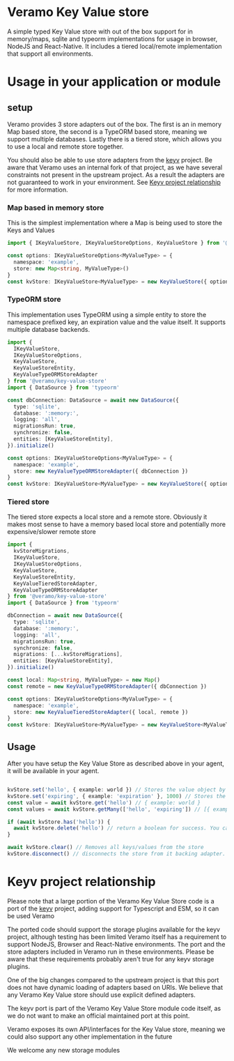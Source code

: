 # Veramo Key Value store

A simple typed Key Value store with out of the box support for in memory/maps, sqlite and typeorm implementations for
usage in browser, NodeJS and React-Native.
It includes a tiered local/remote implementation that support all environments.

# Usage in your application or module

## setup

Veramo provides 3 store adapters out of the box. The first is an in memory Map based store, the second is a TypeORM
based store, meaning we support multiple databases. Lastly there is a tiered store, which allows you to use a local and
remote store together.

You should also be able to use store adapters from the [keyv](https://github.com/jaredwray/keyv) project. Be aware that
Veramo uses an internal fork of that project, as we have several constraints not present in the upstream project. As a
result the adapters are not guaranteed to work in your environment.
See [Keyv project relationship](#keyv-project-relationship) for more information.

### Map based in memory store

This is the simplest implementation where a Map is being used to store the Keys and Values

````typescript
import { IKeyValueStore, IKeyValueStoreOptions, KeyValueStore } from '@veramo/key-value-store'

const options: IKeyValueStoreOptions<MyValueType> = {
  namespace: 'example',
  store: new Map<string, MyValueType>()
}
const kvStore: IKeyValueStore<MyValueType> = new KeyValueStore({ options })
````

### TypeORM store

This implementation uses TypeORM using a simple entity to store the namespace prefixed key, an expiration value and the
value itself. It supports multiple database backends.

````typescript
import {
  IKeyValueStore,
  IKeyValueStoreOptions,
  KeyValueStore,
  KeyValueStoreEntity,
  KeyValueTypeORMStoreAdapter
} from '@veramo/key-value-store'
import { DataSource } from 'typeorm'

const dbConnection: DataSource = await new DataSource({
  type: 'sqlite',
  database: ':memory:',
  logging: 'all',
  migrationsRun: true,
  synchronize: false,
  entities: [KeyValueStoreEntity],
}).initialize()

const options: IKeyValueStoreOptions<MyValueType> = {
  namespace: 'example',
  store: new KeyValueTypeORMStoreAdapter({ dbConnection })
}
const kvStore: IKeyValueStore<MyValueType> = new KeyValueStore({ options })
````

### Tiered store

The tiered store expects a local store and a remote store. Obviously it makes most sense to have a memory based local
store and potentially more expensive/slower remote store

````typescript
import {
  kvStoreMigrations,
  IKeyValueStore,
  IKeyValueStoreOptions,
  KeyValueStore,
  KeyValueStoreEntity,
  KeyValueTieredStoreAdapter,
  KeyValueTypeORMStoreAdapter
} from '@veramo/key-value-store'
import { DataSource } from 'typeorm'

dbConnection = await new DataSource({
  type: 'sqlite',
  database: ':memory:',
  logging: 'all',
  migrationsRun: true,
  synchronize: false,
  migrations: [...kvStoreMigrations],
  entities: [KeyValueStoreEntity],
}).initialize()

const local: Map<string, MyValueType> = new Map()
const remote = new KeyValueTypeORMStoreAdapter({ dbConnection })

const options: IKeyValueStoreOptions<MyValueType> = {
  namespace: 'example',
  store: new KeyValueTieredStoreAdapter({ local, remote })
}
const kvStore: IKeyValueStore<MyValueType> = new KeyValueStore<MyValueType>({ options })
````

## Usage

After you have setup the Key Value Store as described above in your agent, it will be available in your agent.

````typescript

kvStore.set('hello', { example: world }) // Stores the value object by key untill deleted
kvStore.set('expiring', { example: 'expiration' }, 1000) // Stores the value object by key for 1 second
const value = await kvStore.get('hello') // { example: world }
const values = await kvStore.getMany(['hello', 'expiring']) // [{ example: world }, {example: expiring}]

if (await kvStore.has('hello')) {
  await kvStore.delete('hello') // return a boolean for success. You can also call it on non existing keys, which will return false
}

await kvStore.clear() // Removes all keys/values from the store
kvStore.disconnect() // disconnects the store from it backing adapter. You cannot reuse the store afterwards unlesss you initialize a new store.

````

# Keyv project relationship

Please note that a large portion of the Veramo Key Value Store code is a port of
the [keyv](https://github.com/jaredwray/keyv) project, adding support for Typescript and ESM, so it can be used Veramo

The ported code should support the storage plugins available for the keyv project, although testing has been limited
Veramo itself has a requirement to support NodeJS, Browser and React-Native environments. The port and the store
adapters included in Veramo run in these environments.
Please be aware that these requirements probably aren't true for any keyv storage plugins.

One of the big changes compared to the upstream project is that this port does not have dynamic loading of adapters
based on URIs. We believe that any Veramo Key Value store should use explicit defined adapters.

The keyv port is part of the Veramo Key Value Store module code itself, as we do not want to make an official maintained port at this point.

Veramo exposes its own API/interfaces for the Key Value store, meaning we could also support any other implementation in
the future 

We welcome any new storage modules
